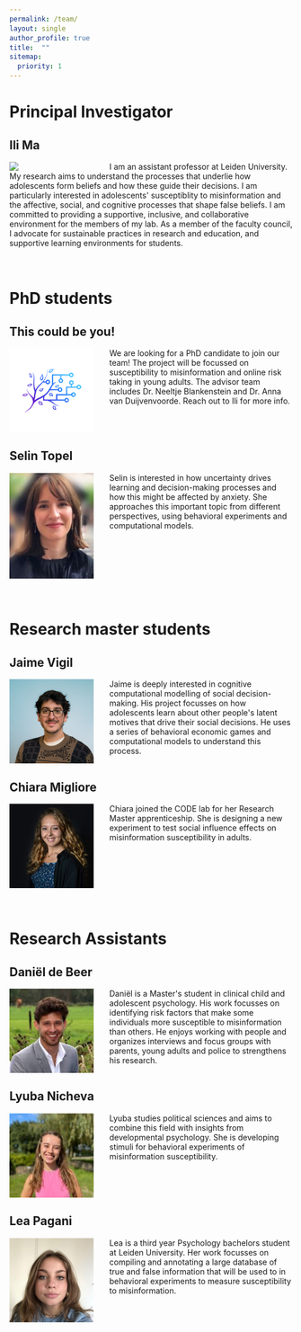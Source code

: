 ```yaml
---
permalink: /team/
layout: single
author_profile: true
title:  ""
sitemap:
  priority: 1
---
```

# Principal Investigator

## Ili Ma
<img style="float: left; margin-right: 2em;" src="../assets/images/Ili2.png" width="150/"/>
I am an assistant professor at Leiden University. My research aims to understand the processes that underlie how adolescents form beliefs and how these guide their decisions. I am particularly interested in adolescents' susceptiblity to misinformation and the affective, social, and cognitive processes that shape false beliefs. I am committed to providing a supportive, inclusive, and collaborative environment for the members of my lab. As a member of the faculty council, I advocate for sustainable practices in research and education, and supportive learning environments for students.
<div style="clear: both;"></div>
<br/>
<br/>

# PhD students
## This could be you!
<img style="float: left; margin-right: 2em;" src="../assets/images/logo.png" width="150"/>
We are looking for a PhD candidate to join our team! The project will be focussed on susceptibility to misinformation and online risk taking in young adults. The advisor team includes Dr. Neeltje Blankenstein and Dr. Anna van Duijvenvoorde. Reach out to Ili for more info.
<div style="clear: both;"></div>

## Selin Topel
<img style="float: left; margin-right: 2em;" src="../assets/images/Selin.jpeg" width="150"/>
Selin is interested in how uncertainty drives learning and decision-making processes and how this might be affected by anxiety. She approaches this important topic from different perspectives, using behavioral experiments and computational models.
<div style="clear: both;"></div>
<br/>
<br/>

# Research master students

## Jaime Vigil
<img style="float: left; margin-right: 2em;" src="../assets/images/Jaime.jpeg" width="150"/>
Jaime is deeply interested in cognitive computational modelling of social decision-making. His project focusses on how adolescents learn about other people's latent motives that drive their social decisions. He uses a series of behavioral economic games and computational models to understand this process.
<div style="clear: both;"></div>

## Chiara Migliore
<img style="float: left; margin-right: 2em;" src="../assets/images/Chiara.jpeg" width="150"/>
Chiara joined the CODE lab for her Research Master apprenticeship. She is designing a new experiment to test social influence effects on misinformation susceptibility in adults.
<div style="clear: both;"></div>
<br/>
<br/>

# Research Assistants

## Daniël de Beer
<img style="float: left; margin-right: 2em;" src="../assets/images/Daniel.jpeg" width="150"/>
Daniël is a Master's student in clinical child and adolescent psychology. His work focusses on identifying risk factors that make some individuals more susceptible to misinformation than others. He enjoys working with people and organizes interviews and focus groups with parents, young adults and police to strengthens his research.
<div style="clear: both;"></div>

## Lyuba Nicheva
<img style="float: left; margin-right: 2em;" src="../assets/images/Lyuba.jpeg" width="150"/>
Lyuba studies political sciences and aims to combine this field with insights from developmental psychology. She is developing stimuli for behavioral experiments of misinformation susceptibility.
<div style="clear: both;"></div>

## Lea Pagani
<img style="float: left; margin-right: 2em;" src="../assets/images/Lea.jpeg" width="150"/>
Lea is a third year Psychology bachelors student at Leiden University. Her work focusses on compiling and annotating a large database of true and false information that will be used to in behavioral experiments to measure susceptibility to misinformation.
<div style="clear: both;"></div>
